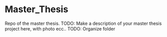 # Master_Thesis

Repo of the master thesis.
TODO: Make a description of your master thesis project here, with photo ecc..
TODO: Organize folder
